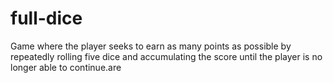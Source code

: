 # full-dice
Game where the player seeks to earn as many points as possible by repeatedly rolling five dice and accumulating the score until the player is no longer able to continue.are 

